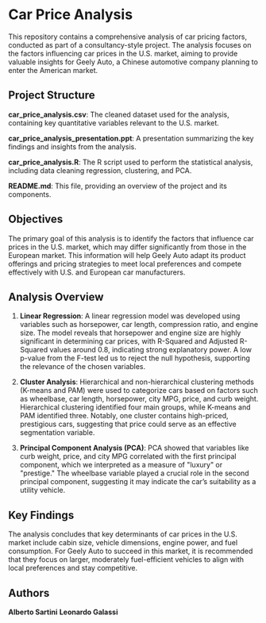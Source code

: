 # Car Price Analysis
This repository contains a comprehensive analysis of car pricing factors, conducted as part of a consultancy-style project. The analysis focuses on the factors influencing car prices in the U.S. market, aiming to provide valuable insights for Geely Auto, a Chinese automotive company planning to enter the American market.
## Project Structure
  **car_price_analysis.csv**: The cleaned dataset used for the analysis, containing key quantitative variables relevant to the U.S. market.
  
  **car_price_analysis_presentation.ppt**: A presentation summarizing the key findings and insights from the analysis.
  
  **car_price_analysis.R**: The R script used to perform the statistical analysis, including data cleaning regression, clustering, and PCA.
  
  **README.md**: This file, providing an overview of the project and its components.

## Objectives
The primary goal of this analysis is to identify the factors that influence car prices in the U.S. market, which may differ significantly from those in the European market. This information will help Geely Auto adapt its product offerings and pricing strategies to meet local preferences and compete effectively with U.S. and European car manufacturers.
## Analysis Overview
1. **Linear Regression**:
A linear regression model was developed using variables such as horsepower, car length, compression ratio, and engine size. The model reveals that horsepower and engine size are highly significant in determining car prices, with R-Squared and Adjusted R-Squared values around 0.8, indicating strong explanatory power. A low p-value from the F-test led us to reject the null hypothesis, supporting the relevance of the chosen variables.

2. **Cluster Analysis**:
Hierarchical and non-hierarchical clustering methods (K-means and PAM) were used to categorize cars based on factors such as wheelbase, car length, horsepower, city MPG, price, and curb weight. Hierarchical clustering identified four main groups, while K-means and PAM identified three. Notably, one cluster contains high-priced, prestigious cars, suggesting that price could serve as an effective segmentation variable.

3. **Principal Component Analysis (PCA)**:
PCA showed that variables like curb weight, price, and city MPG correlated with the first principal component, which we interpreted as a measure of "luxury" or "prestige." The wheelbase variable played a crucial role in the second principal component, suggesting it may indicate the car’s suitability as a utility vehicle.

## Key Findings
The analysis concludes that key determinants of car prices in the U.S. market include cabin size, vehicle dimensions, engine power, and fuel consumption. For Geely Auto to succeed in this market, it is recommended that they focus on larger, moderately fuel-efficient vehicles to align with local preferences and stay competitive.
## Authors
**Alberto Sartini**
**Leonardo Galassi**
